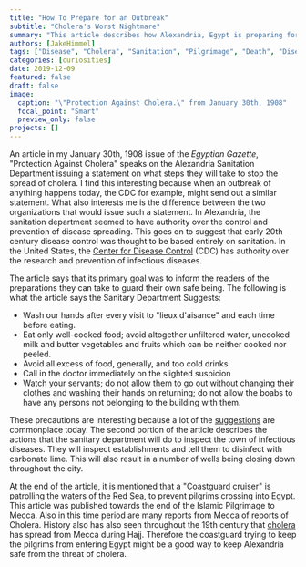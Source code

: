```yaml
---
title: "How To Prepare for an Outbreak"
subtitle: "Cholera's Worst Nightmare"
summary: "This article describes how Alexandria, Egypt is preparing for a potential Cholera Outbreak."
authors: [JakeHimmel]
tags: ["Disease", "Cholera", "Sanitation", "Pilgrimage", "Death", "Disease Prevention", "Sanitation Department"]
categories: [curiosities]
date: 2019-12-09
featured: false
draft: false
image:
  caption: "\"Protection Against Cholera.\" from January 30th, 1908"
  focal_point: "Smart"
  preview_only: false
projects: []
---
```


An article in my January 30th, 1908 issue of the _Egyptian Gazette_, "Protection Against Cholera" speaks on the Alexandria Sanitation Department issuing a statement on what steps they will take to stop the spread of cholera.  I find this interesting because when an outbreak of anything happens today, the CDC for example, might send out a similar statement.  What also interests me is the difference between the two organizations that would issue such a statement.  In Alexandria, the sanitation department seemed to have authority over the control and prevention of disease spreading.  This goes on to suggest that early 20th century disease control was thought to be based entirely on sanitation.  In the United States, the [Center for Disease Control](https://www.cdc.gov/about/organization/mission.htm) (CDC) has authority over the research and prevention of infectious diseases.  

The article says that its primary goal was to inform the readers of the preparations they can take to guard their own safe being. The following is what the article says the Sanitary Department Suggests:

* Wash our hands after every visit to "lieux d'aisance" and each time before eating.
* Eat only well-cooked food; avoid altogether unfiltered water, uncooked milk and butter vegetables and fruits which can be neither cooked nor peeled.
* Avoid all excess of food, generally, and too cold drinks.
* Call in the doctor immediately on the slighted suspicion
* Watch your servants; do not allow them to go out without changing their clothes and washing their hands on returning; do not allow the boabs to have any persons not belonging to the building with them.

These precautions are interesting because a lot of the [suggestions](https://www.cdc.gov/cholera/preventionsteps.html) are commonplace today.  The second portion of the article describes the actions that the sanitary department will do to inspect the town of infectious diseases.  They will inspect establishments and tell them to disinfect with carbonate lime.  This will also result in a number of wells being closing down throughout the city.

At the end of the article, it is mentioned that a "Coastguard cruiser" is patrolling the waters of the Red Sea, to prevent pilgrims crossing into Egypt.  This article was published towards the end of the Islamic Pilgrimage to Mecca.  Also in this time period are many reports from Mecca of reports of Cholera.  History also has also seen throughout the 19th century that [cholera](https://origins.osu.edu/article/hajj-and-europe/page/0/1) has spread from Mecca during Hajj.  Therefore the coastguard trying to keep the pilgrims from entering Egypt might be a good way to keep Alexandria safe from the threat of cholera.

